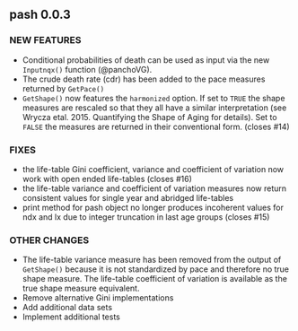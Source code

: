 pash 0.0.3
----------

### NEW FEATURES

- Conditional probabilities of death can be used as input via the new `Inputnqx()` function (@panchoVG).
- The crude death rate (cdr) has been added to the pace measures returned by `GetPace()`
- `GetShape()` now features the `harmonized` option. If set to `TRUE` the shape measures are rescaled so that they all have a similar interpretation (see Wrycza etal. 2015. Quantifying the Shape of Aging for details). Set to `FALSE` the measures are returned in their conventional form. (closes #14)

### FIXES

- the life-table Gini coefficient, variance and coefficient of variation now work with open ended life-tables (closes #16)
- the life-table variance and coefficient of variation measures now return consistent values for single year and abridged life-tables
- print method for pash object no longer produces incoherent values for ndx and lx due to integer truncation in last age groups (closes #15)

### OTHER CHANGES

- The life-table variance measure has been removed from the output of `GetShape()` because it is not standardized by pace and therefore no true shape measure. The life-table coefficient of variation is available as the true shape measure equivalent.
- Remove alternative Gini implementations
- Add additional data sets
- Implement additional tests
